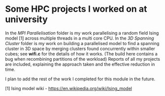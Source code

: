 # Some HPC projects I worked on at university

In the *MPI Parallelisation* folder is my work parallelising a random field Ising model [1] across multiple threads in a multi core CPU.
In the *3D Spanning Cluster* folder is my work on building a parallelised model to find a spanning cluster in 3D space by merging clusters found concurrently within smaller cubes; see **wifi.c** for the details of how it works. (The build here contains a bug when recombining partitions of the workload)
Reports of all my projects are included, explaining the approach taken and the effective reduction in time.

I plan to add the rest of the work I completed for this module in the future.

[1] Ising model wiki - https://en.wikipedia.org/wiki/Ising_model
